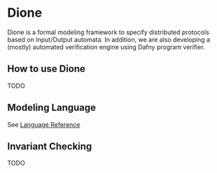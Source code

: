 # Dione

Dione is a formal modeling framework to specify distributed protocols based on Input/Output automata.
In addition, we are also developing a (mostly) automated verification engine using Dafny program verifier.

## How to use Dione

TODO

## Modeling Language

See [Language Reference](docs/source/language.rst)

## Invariant Checking

TODO

